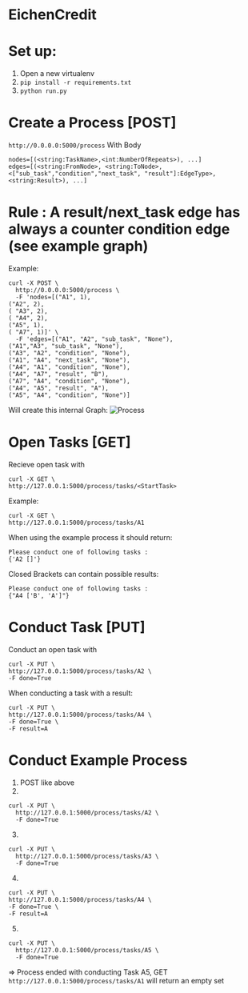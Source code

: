 # EichenCredit

# Set up:
1. Open a new virtualenv
2. ```pip install -r requirements.txt```
3. ```python run.py```


# Create a Process [POST]
```http://0.0.0.0:5000/process```
With Body

```nodes=[(<string:TaskName>,<int:NumberOfRepeats>), ...]``` </br>
```edges=[(<string:FromNode>, <string:ToNode>, <["sub_task","condition","next_task", "result"]:EdgeType>, <string:Result>), ...]```

# Rule : A result/next_task edge has always a counter condition edge (see example graph)

Example:
```
curl -X POST \
  http://0.0.0.0:5000/process \
  -F 'nodes=[("A1", 1),
("A2", 2),
( "A3", 2),
( "A4", 2),
("A5", 1),
( "A7", 1)]' \
  -F 'edges=[("A1", "A2", "sub_task", "None"),
("A1","A3", "sub_task", "None"),
("A3", "A2", "condition", "None"),
("A1", "A4", "next_task", "None"),
("A4", "A1", "condition", "None"),
("A4", "A7", "result", "B"),
("A7", "A4", "condition", "None"),
("A4", "A5", "result", "A"),
("A5", "A4", "condition", "None")]
```
Will create this internal Graph:
![Process](https://i.imgur.com/twLI7YQ.png)

# Open Tasks [GET]

Recieve open task with 
```
curl -X GET \
http://127.0.0.1:5000/process/tasks/<StartTask>
 ```
  
 Example:
 
 ```
curl -X GET \
http://127.0.0.1:5000/process/tasks/A1
  ```
  
When using the example process it should return:
```
Please conduct one of following tasks : 
{'A2 []'}
```
Closed Brackets can contain possible results:
```
Please conduct one of following tasks : 
{"A4 ['B', 'A']"}
```

# Conduct Task [PUT]

Conduct an open task with 
```
curl -X PUT \
http://127.0.0.1:5000/process/tasks/A2 \
-F done=True
```
When conducting a task with a result:
```
curl -X PUT \
http://127.0.0.1:5000/process/tasks/A4 \
-F done=True \
-F result=A
````

# Conduct Example Process
1. POST like above
2. 
````
curl -X PUT \
  http://127.0.0.1:5000/process/tasks/A2 \
  -F done=True
 ````
 3.
````
curl -X PUT \
  http://127.0.0.1:5000/process/tasks/A3 \
  -F done=True
 ````
4.
```
curl -X PUT \
http://127.0.0.1:5000/process/tasks/A4 \
-F done=True \
-F result=A
````
5.
````
curl -X PUT \
  http://127.0.0.1:5000/process/tasks/A5 \
  -F done=True
 ````
 
=> Process ended with conducting Task A5,  GET ```http://127.0.0.1:5000/process/tasks/A1``` will return an empty set
 ````
 ````
